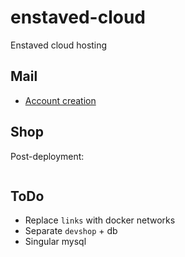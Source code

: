 # enstaved-cloud
Enstaved cloud hosting

## Mail

* [Account creation](https://github.com/tomav/docker-mailserver/wiki/Configure-Accounts)

## Shop

Post-deployment:

```
```

## ToDo

* Replace `links` with docker networks
* Separate `devshop` + db
* Singular mysql
